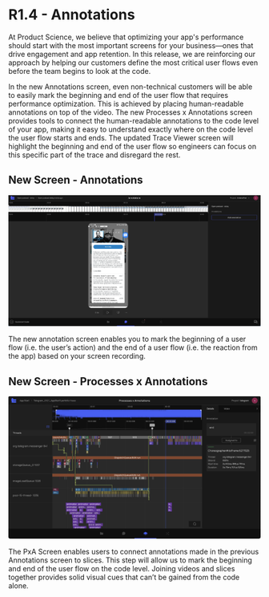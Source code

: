 # R1.4 - Annotations

At Product Science, we believe that optimizing your app's performance should start with the most important screens for your business—ones 
that drive engagement and app retention. In this release, we are reinforcing our approach by helping our customers define the most critical 
user flows even before the team begins to look at the code.

In the new Annotations screen, even non-technical customers will be able to easily mark the beginning and end of the user flow that requires 
performance optimization. This is achieved by placing human-readable annotations on top of the video.
The new Processes x Annotations screen provides tools to connect the human-readable annotations to the code level of your app, making it easy
to understand exactly where on the code level the user flow starts and ends.
The updated Trace Viewer screen will highlight the beginning and end of the user flow so engineers can focus on this specific part of the 
trace and disregard the rest.

## New Screen - Annotations

![R1.4-Annotations-1](R1.4-Annotations-1.png)

The new annotation screen enables you to mark the beginning of a user flow (i.e. the user’s action) and the end of a user flow (i.e. the 
reaction from the app) based on your screen recording.

## New Screen - Processes x Annotations

![R1.4-Annotations-2](R1.4-Annotations-2.png)

The PxA Screen enables users to connect annotations made in the previous Annotations screen to slices. This step will allow us to mark the 
beginning and end of the user flow on the code level. Joining videos and slices together provides solid visual cues that can’t be gained 
from the code alone.
